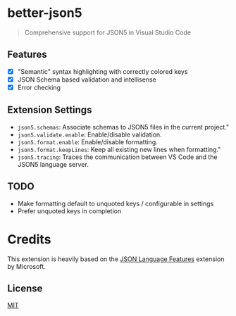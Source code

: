 # better-json5 

> Comprehensive support for JSON5 in Visual Studio Code

## Features

- [x] "Semantic" syntax highlighting with correctly colored keys
- [x] JSON Schema based validation and intellisense
- [x] Error checking

## Extension Settings

- `json5.schemas`: Associate schemas to JSON5 files in the current project."
- `json5.validate.enable`: Enable/disable validation.
- `json5.format.enable`: Enable/disable formatting.
- `json5.format.keepLines`: Keep all existing new lines when formatting."
- `json5.tracing`: Traces the communication between VS Code and the JSON5 language server.

## TODO

- Make formatting default to unquoted keys / configurable in settings
- Prefer unquoted keys in completion

# Credits

This extension is heavily based on the [JSON Language Features](https://github.com/microsoft/vscode/tree/main/extensions/json-language-features) extension by Microsoft.

## License

[MIT](LICENSE.md)
